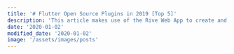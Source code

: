 ```yaml
---
title: '# Flutter Open Source Plugins in 2019 [Top 5]'
description: 'This article makes use of the Rive Web App to create and integrate that animation on the flutter application. Code examples included in this article.'
date: '2020-01-02'
modified_date: '2020-01-02'
image: '/assets/images/posts'
---
```

